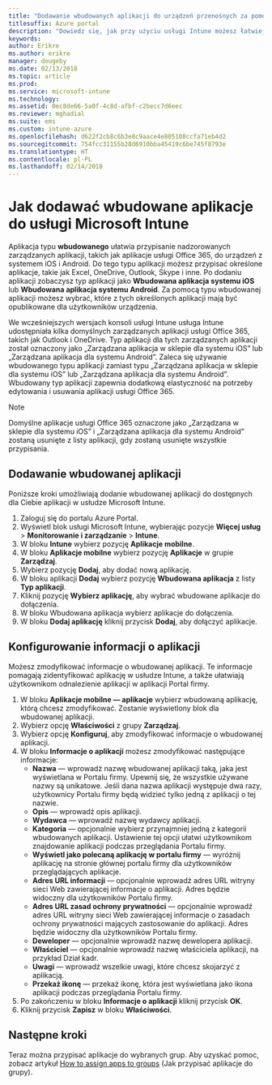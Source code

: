 ```yaml
---
title: "Dodawanie wbudowanych aplikacji do urządzeń przenośnych za pomocą usługi Intune"
titlesuffix: Azure portal
description: "Dowiedz się, jak przy użyciu usługi Intune możesz łatwiej instalować wbudowane aplikacje na urządzeniach przenośnych."
keywords: 
author: Erikre
ms.author: erikre
manager: dougeby
ms.date: 02/13/2018
ms.topic: article
ms.prod: 
ms.service: microsoft-intune
ms.technology: 
ms.assetid: 0ec8de66-5a0f-4c8d-afbf-c2becc7d6eec
ms.reviewer: mghadial
ms.suite: ems
ms.custom: intune-azure
ms.openlocfilehash: d622f2cb8c6b3e8c9aace4e805108ccfa71eb4d2
ms.sourcegitcommit: 754fcc31155b28d6910bba45419c6be745f8793e
ms.translationtype: HT
ms.contentlocale: pl-PL
ms.lasthandoff: 02/14/2018
---
```

# <a name="how-to-add-built-in-apps-to-microsoft-intune"></a>Jak dodawać wbudowane aplikacje do usługi Microsoft Intune

Aplikacja typu **wbudowanego** ułatwia przypisanie nadzorowanych zarządzanych aplikacji, takich jak aplikacje usługi Office 365, do urządzeń z systemem iOS i Android. Do tego typu aplikacji możesz przypisać określone aplikacje, takie jak Excel, OneDrive, Outlook, Skype i inne. Po dodaniu aplikacji zobaczysz typ aplikacji jako **Wbudowana aplikacja systemu iOS** lub **Wbudowana aplikacja systemu Android**. Za pomocą typu wbudowanej aplikacji możesz wybrać, które z tych określonych aplikacji mają być opublikowane dla użytkowników urządzenia.

 We wcześniejszych wersjach konsoli usługi Intune usługa Intune udostępniała kilka domyślnych zarządzanych aplikacji usługi Office 365, takich jak Outlook i OneDrive. Typ aplikacji dla tych zarządzanych aplikacji został oznaczony jako „Zarządzana aplikacja w sklepie dla systemu iOS” lub „Zarządzana aplikacja dla systemu Android”. Zaleca się używanie wbudowanego typu aplikacji zamiast typu „Zarządzana aplikacja w sklepie dla systemu iOS” lub „Zarządzana aplikacja dla systemu Android”. Wbudowany typ aplikacji zapewnia dodatkową elastyczność na potrzeby edytowania i usuwania aplikacji usługi Office 365.

>[!NOTE]
>Domyślne aplikacje usługi Office 365 oznaczone jako „Zarządzana w sklepie dla systemu iOS” i „Zarządzana aplikacja dla systemu Android” zostaną usunięte z listy aplikacji, gdy zostaną usunięte wszystkie przypisania.

## <a name="add-built-in-app"></a>Dodawanie wbudowanej aplikacji

Poniższe kroki umożliwiają dodanie wbudowanej aplikacji do dostępnych dla Ciebie aplikacji w usłudze Microsoft Intune.
1.  Zaloguj się do portalu Azure Portal.
2.  Wyświetl blok usługi Microsoft Intune, wybierając pozycje **Więcej usług** > **Monitorowanie i zarządzanie** > **Intune**.
3.  W bloku **Intune** wybierz pozycję **Aplikacje mobilne**.
4.  W bloku **Aplikacje mobilne** wybierz pozycję **Aplikacje** w grupie **Zarządzaj**.
5.  Wybierz pozycję **Dodaj**, aby dodać nową aplikację.
6.  W bloku aplikacji **Dodaj** wybierz pozycję **Wbudowana aplikacja** z listy **Typ aplikacji**.
7.  Kliknij pozycję **Wybierz aplikację**, aby wybrać wbudowane aplikacje do dołączenia.
8.  W bloku Wbudowana aplikacja wybierz aplikacje do dołączenia.
9.  W bloku **Dodaj aplikację** kliknij przycisk **Dodaj**, aby dołączyć aplikacje.


## <a name="configure-app-information"></a>Konfigurowanie informacji o aplikacji

Możesz zmodyfikować informacje o wbudowanej aplikacji. Te informacje pomagają zidentyfikować aplikację w usłudze Intune, a także ułatwiają użytkownikom odnalezienie aplikacji w aplikacji Portal firmy.
1.  W bloku **Aplikacje mobilne — aplikacje** wybierz wbudowaną aplikację, którą chcesz zmodyfikować. Zostanie wyświetlony blok dla wbudowanej aplikacji.
2.  Wybierz opcję **Właściwości** z grupy **Zarządzaj**.
3.  Wybierz opcję **Konfiguruj**, aby zmodyfikować informacje o wbudowanej aplikacji.
4.  W bloku **Informacje o aplikacji** możesz zmodyfikować następujące informacje:
    -   **Nazwa** — wprowadź nazwę wbudowanej aplikacji taką, jaka jest wyświetlana w Portalu firmy. Upewnij się, że wszystkie używane nazwy są unikatowe. Jeśli dana nazwa aplikacji występuje dwa razy, użytkownicy Portalu firmy będą widzieć tylko jedną z aplikacji o tej nazwie.
    -   **Opis** — wprowadź opis aplikacji. 
    -   **Wydawca** — wprowadź nazwę wydawcy aplikacji.
    -   **Kategoria** — opcjonalnie wybierz przynajmniej jedną z kategorii wbudowanych aplikacji. Ustawienie tej opcji ułatwi użytkownikom znajdowanie aplikacji podczas przeglądania Portalu firmy.
    -   **Wyświetl jako polecaną aplikację w portalu firmy** — wyróżnij aplikację na stronie głównej portalu firmy dla użytkowników przeglądających aplikacje.
    -   **Adres URL informacji** — opcjonalnie wprowadź adres URL witryny sieci Web zawierającej informacje o aplikacji. Adres będzie widoczny dla użytkowników Portalu firmy.
    -   **Adres URL zasad ochrony prywatności** — opcjonalnie wprowadź adres URL witryny sieci Web zawierającej informacje o zasadach ochrony prywatności mających zastosowanie do aplikacji. Adres będzie widoczny dla użytkowników Portalu firmy.
    -   **Deweloper** — opcjonalnie wprowadź nazwę dewelopera aplikacji.
    -   **Właściciel** — opcjonalnie wprowadź nazwę właściciela aplikacji, na przykład Dział kadr.
    -   **Uwagi** — wprowadź wszelkie uwagi, które chcesz skojarzyć z aplikacją.
    -   **Przekaż ikonę** — przekaż ikonę, która jest wyświetlana jako ikona aplikacji podczas przeglądania Portalu firmy.
3.  Po zakończeniu w bloku **Informacje o aplikacji** kliknij przycisk **OK**.
4.  Kliknij przycisk **Zapisz** w bloku **Właściwości**.

## <a name="next-steps"></a>Następne kroki

Teraz można przypisać aplikacje do wybranych grup. Aby uzyskać pomoc, zobacz artykuł [How to assign apps to groups](apps-deploy.md) (Jak przypisać aplikacje do grupy).
